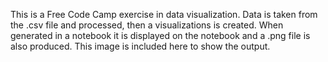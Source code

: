This is a Free Code Camp exercise in data visualization. 
Data is taken from the .csv file and processed, then a visualizations is created. 
When generated in a notebook it is displayed on the notebook and a .png file is also produced. 
This image is included here to show the output.